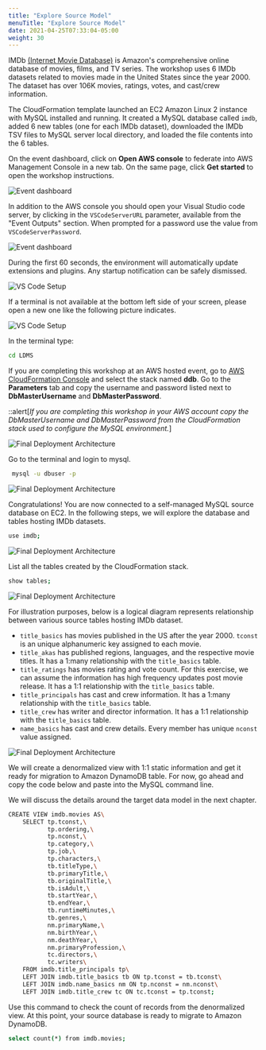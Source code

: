 ```yaml
---
title: "Explore Source Model"
menuTitle: "Explore Source Model"
date: 2021-04-25T07:33:04-05:00
weight: 30
---
```

IMDb [(Internet Movie Database)](https://www.imdb.com/interfaces/) is Amazon's comprehensive online database of movies, films, and TV series.
The workshop uses 6 IMDb datasets related to movies made in the United States since the year 2000.
The dataset has over 106K movies, ratings, votes, and cast/crew information.

The CloudFormation template launched an EC2 Amazon Linux 2 instance with MySQL installed and running.
It created a MySQL database called `imdb`, added 6 new tables (one for each IMDb dataset), downloaded the IMDb TSV files to MySQL server local directory, and loaded the file contents into the 6 tables. 

On the event dashboard, click on **Open AWS console** to federate into AWS Management Console in a new tab. On the same page, click **Get started** to open the workshop instructions.

![Event dashboard](/static/images/common/workshop-studio-01.png)

In addition to the AWS console you should open your Visual Studio code server, by clicking in the `VSCodeServerURL` parameter, available from the "Event Outputs" section. When prompted for a password use the value from `VSCodeServerPassword`. 

![Event dashboard](/static/images/common/workshop-studio-02.png)

During the first 60 seconds, the environment will automatically update extensions and plugins. Any startup notification can be safely dismissed. 
 
![VS Code Setup](/static/images/common/common-vs-code-01.png)

If a terminal is not available at the bottom left side of your screen, please open a new one like the following picture indicates.

![VS Code Setup](/static/images/common/common-vs-code-02.png)

In the terminal type:

```bash
cd LDMS

```

 If you are completing this workshop at an AWS hosted event, go to [AWS CloudFormation Console](https://console.aws.amazon.com/cloudformation/home#/stacks?filteringStatus=active&filteringText=&viewNested=true&hideStacks=false) and select the stack named **ddb**. Go to the **Parameters** tab and copy the username and password listed next to **DbMasterUsername** and **DbMasterPassword**.

 ::alert[_If you are completing this workshop in your AWS account copy the DbMasterUsername and DbMasterPassword from the CloudFormation stack used to configure the MySQL environment._]

   ![Final Deployment Architecture](/static/images/migration13.jpg)
 
 Go to the terminal and login to mysql.
  ```bash
   mysql -u dbuser -p 
  ```
 
   ![Final Deployment Architecture](/static/images/LDMS/mysql-connecting.png)

Congratulations! You are now connected to a self-managed MySQL source database on EC2. In the following steps, we will explore the database and tables hosting IMDb datasets.
  
  ```bash
  use imdb;
  ```

   ![Final Deployment Architecture](/static/images/LDMS/mysql-use-imdb.png)

List all the tables created by the CloudFormation stack.
   ```bash
   show tables;
   ```

   ![Final Deployment Architecture](/static/images/LDMS/mysql-show-tables.png)

For illustration purposes, below is a logical diagram represents relationship between various source tables hosting IMDb dataset.

  - `title_basics` has movies published in the US after the year 2000. `tconst` is an unique alphanumeric key assigned to each movie.
  - `title_akas` has published regions, languages, and the respective movie titles. It has a 1\:many relationship with the `title_basics` table.
  - `title_ratings` has movies rating and vote count. For this exercise, we can assume the information has high frequency updates post movie release. It has a 1:1 relationship with the `title_basics` table.
  - `title_principals` has cast and crew information. It has a 1\:many relationship with the `title_basics` table.
  - `title_crew` has writer and director information. It has a 1:1 relationship with the `title_basics` table.
  - `name_basics` has cast and crew details. Every member has unique `nconst` value assigned.


![Final Deployment Architecture](/static/images/migration31.jpg)

We will create a denormalized view with 1:1 static information and get it ready for migration to Amazon DynamoDB table. For now, go ahead and copy the code below and paste into the MySQL command line.

We will discuss the details around the target data model in the next chapter.

```bash
CREATE VIEW imdb.movies AS\
    SELECT tp.tconst,\
           tp.ordering,\
           tp.nconst,\
           tp.category,\
           tp.job,\
           tp.characters,\
           tb.titleType,\
           tb.primaryTitle,\
           tb.originalTitle,\
           tb.isAdult,\
           tb.startYear,\
           tb.endYear,\
           tb.runtimeMinutes,\
           tb.genres,\
           nm.primaryName,\
           nm.birthYear,\
           nm.deathYear,\
           nm.primaryProfession,\
           tc.directors,\
           tc.writers\
    FROM imdb.title_principals tp\
    LEFT JOIN imdb.title_basics tb ON tp.tconst = tb.tconst\
    LEFT JOIN imdb.name_basics nm ON tp.nconst = nm.nconst\
    LEFT JOIN imdb.title_crew tc ON tc.tconst = tp.tconst;
  ```
  Use this command to check the count of records from the denormalized view. At this point, your source database is ready to migrate to Amazon DynamoDB.
  ```bash
  select count(*) from imdb.movies;
  ```

